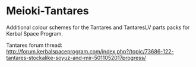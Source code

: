 # Meioki-Tantares
Additional colour schemes for the Tantares and TantaresLV parts packs for Kerbal Space Program.

Tantares forum thread:
http://forum.kerbalspaceprogram.com/index.php?/topic/73686-122-tantares-stockalike-soyuz-and-mir-5011052017progress/
